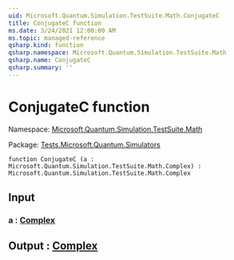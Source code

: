 ```yaml
---
uid: Microsoft.Quantum.Simulation.TestSuite.Math.ConjugateC
title: ConjugateC function
ms.date: 3/24/2021 12:00:00 AM
ms.topic: managed-reference
qsharp.kind: function
qsharp.namespace: Microsoft.Quantum.Simulation.TestSuite.Math
qsharp.name: ConjugateC
qsharp.summary: ''
---
```


# ConjugateC function

Namespace: [Microsoft.Quantum.Simulation.TestSuite.Math](xref:Microsoft.Quantum.Simulation.TestSuite.Math)

Package: [Tests.Microsoft.Quantum.Simulators](https://nuget.org/packages/Tests.Microsoft.Quantum.Simulators)




```qsharp
function ConjugateC (a : Microsoft.Quantum.Simulation.TestSuite.Math.Complex) : Microsoft.Quantum.Simulation.TestSuite.Math.Complex
```


## Input

### a : [Complex](xref:Microsoft.Quantum.Simulation.TestSuite.Math.Complex)





## Output : [Complex](xref:Microsoft.Quantum.Simulation.TestSuite.Math.Complex)

